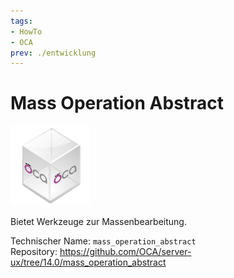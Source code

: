 ```yaml
---
tags:
- HowTo
- OCA
prev: ./entwicklung
---
```

# Mass Operation Abstract
![icon_oca_app](assets/icon_oca_app.png)

Bietet Werkzeuge zur Massenbearbeitung.

Technischer Name: `mass_operation_abstract`\
Repository: <https://github.com/OCA/server-ux/tree/14.0/mass_operation_abstract>
